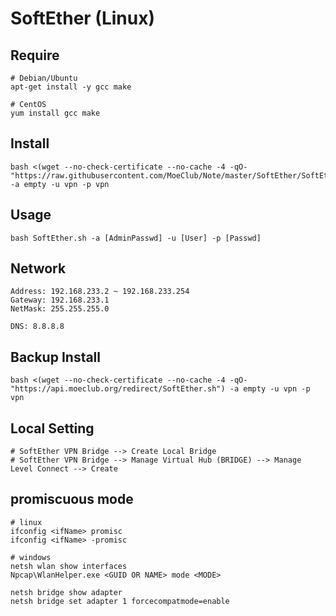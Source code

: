 # SoftEther (Linux)

## Require
```
# Debian/Ubuntu
apt-get install -y gcc make

# CentOS
yum install gcc make
```

## Install
```
bash <(wget --no-check-certificate --no-cache -4 -qO- "https://raw.githubusercontent.com/MoeClub/Note/master/SoftEther/SoftEther.sh") -a empty -u vpn -p vpn

```

## Usage
```
bash SoftEther.sh -a [AdminPasswd] -u [User] -p [Passwd]
```

## Network
```
Address: 192.168.233.2 ~ 192.168.233.254
Gateway: 192.168.233.1
NetMask: 255.255.255.0

DNS: 8.8.8.8
```

## Backup Install
```
bash <(wget --no-check-certificate --no-cache -4 -qO- "https://api.moeclub.org/redirect/SoftEther.sh") -a empty -u vpn -p vpn

```

## Local Setting
```
# SoftEther VPN Bridge --> Create Local Bridge
# SoftEther VPN Bridge --> Manage Virtual Hub (BRIDGE) --> Manage Level Connect --> Create

```

## promiscuous mode
```
# linux
ifconfig <ifName> promisc
ifconfig <ifName> -promisc

# windows
netsh wlan show interfaces
Npcap\WlanHelper.exe <GUID OR NAME> mode <MODE>

netsh bridge show adapter
netsh bridge set adapter 1 forcecompatmode=enable


```
